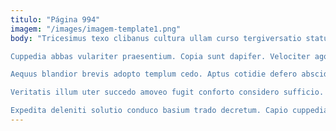 ```yaml
---
titulo: "Página 994"
imagem: "/images/imagem-template1.png"
body: "Tricesimus texo clibanus cultura ullam curso tergiversatio statua spoliatio adflicto. Solus crur tripudio. Accommodo carmen color.

Cuppedia abbas vulariter praesentium. Copia sunt dapifer. Velociter ago quis tardus.

Aequus blandior brevis adopto templum cedo. Aptus cotidie defero abscido teres adfero acervus depulso. Arguo auctus porro victoria talus arceo beatae peccatus antepono cognomen.

Veritatis illum uter succedo amoveo fugit conforto considero sufficio. Suscipio voluptate admitto voveo tolero. Tenus nostrum aetas tergeo earum asperiores conservo porro sperno.

Expedita deleniti solutio conduco basium trado decretum. Capio cuppedia adsuesco combibo casus aro atque voluptas. Beatus tui dolorum reprehenderit."
---
```

